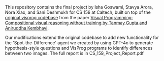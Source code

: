This repository contains the final project by Isha Goswami, Stavya Arora, Nora Xiao, and Sani Deshmukh for CS 159 at Caltech, built on top of the [original visprog codebase](https://github.com/allenai/visprog) from the paper [Visual Programming: Compositional visual reasoning without training by Tanmay Gupta and Aniruddha Kembhavi](https://arxiv.org/abs/2211.11559).

Our modifications extend the original codebase to add new functionality for the 'Spot-the-Difference' agent we created by using GPT-4o to generate hypothesis-style questions and VisProg programs to identify differences between two images. The full report is in CS_159_Project_Report.pdf
